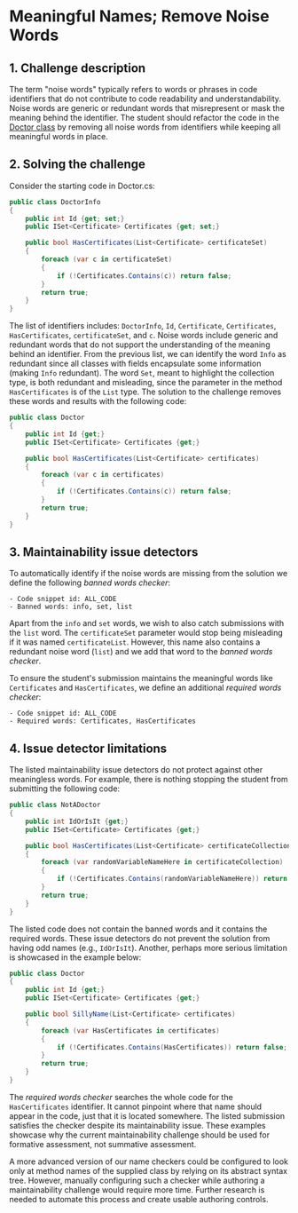 # Meaningful Names; Remove Noise Words

## 1. Challenge description
The term "noise words" typically refers to words or phrases in code identifiers that do not contribute to code readability and understandability. Noise words are generic or redundant words that misrepresent or mask the meaning behind the identifier. The student should refactor the code in the [Doctor class](https://github.com/Clean-CaDET/challenges/blob/master/Naming/Doctor.cs) by removing all noise words from identifiers while keeping all meaningful words in place.

## 2. Solving the challenge

Consider the starting code in Doctor.cs:
```csharp
public class DoctorInfo
{
    public int Id {get; set;}
    public ISet<Certificate> Certificates {get; set;}

    public bool HasCertificates(List<Certificate> certificateSet)
    {
        foreach (var c in certificateSet)
        {
            if (!Certificates.Contains(c)) return false;
        }
        return true;
    }
}
```
The list of identifiers includes: `DoctorInfo`, `Id`, `Certificate`, `Certificates`, `HasCertificates`, `certificateSet`, and `c`. Noise words include generic and redundant words that do not support the understanding of the meaning behind an identifier. From the previous list, we can identify the word `Info` as redundant since all classes with fields encapsulate some information (making `Info` redundant). The word `Set`, meant to highlight the collection type, is both redundant and misleading, since the parameter in the method `HasCertificates` is of the `List` type. The solution to the challenge removes these words and results with the following code:

```csharp
public class Doctor
{
    public int Id {get;}
    public ISet<Certificate> Certificates {get;}

    public bool HasCertificates(List<Certificate> certificates)
    {
        foreach (var c in certificates)
        {
            if (!Certificates.Contains(c)) return false;
        }
        return true;
    }
}
```

## 3. Maintainability issue detectors
To automatically identify if the noise words are missing from the solution we define the following _banned words checker_:
```
- Code snippet id: ALL_CODE
- Banned words: info, set, list
```
Apart from the `info` and `set` words, we wish to also catch submissions with the `list` word. The `certificateSet` parameter would stop being misleading if it was named `certificateList`. However, this name also contains a redundant noise word (`list`) and we add that word to the _banned words checker_.

To ensure the student's submission maintains the meaningful words like `Certificates` and `HasCertificates`, we define an additional _required words checker_:
```
- Code snippet id: ALL_CODE
- Required words: Certificates, HasCertificates
```

## 4. Issue detector limitations
The listed maintainability issue detectors do not protect against other meaningless words. For example, there is nothing stopping the student from submitting the following code:
```csharp
public class NotADoctor
{
    public int IdOrIsIt {get;}
    public ISet<Certificate> Certificates {get;}

    public bool HasCertificates(List<Certificate> certificateCollection)
    {
        foreach (var randomVariableNameHere in certificateCollection)
        {
            if (!Certificates.Contains(randomVariableNameHere)) return false;
        }
        return true;
    }
}
```
The listed code does not contain the banned words and it contains the required words. These issue detectors do not prevent the solution from having odd names (e.g., `IdOrIsIt`). Another, perhaps more serious limitation is showcased in the example below:
```csharp
public class Doctor
{
    public int Id {get;}
    public ISet<Certificate> Certificates {get;}

    public bool SillyName(List<Certificate> certificates)
    {
        foreach (var HasCertificates in certificates)
        {
            if (!Certificates.Contains(HasCertificates)) return false;
        }
        return true;
    }
}
```
The _required words checker_ searches the whole code for the `HasCertificates` identifier. It cannot pinpoint where that name should appear in the code, just that it is located somewhere. The listed submission satisfies the checker despite its maintainability issue. These examples showcase why the current maintainability challenge should be used for formative assessment, not summative assessment.

A more advanced version of our name checkers could be configured to look only at method names of the supplied class by relying on its abstract syntax tree. However, manually configuring such a checker while authoring a maintainability challenge would require more time. Further research is needed to automate this process and create usable authoring controls.
